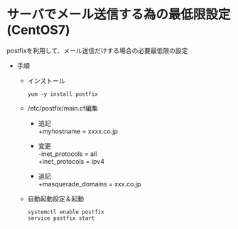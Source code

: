 # サーバでメール送信する為の最低限設定(CentOS7)
postfixを利用して、メール送信だけする場合の必要最低限の設定
- 手順
  - インストール
    ```
    yum -y install postfix
    ```

  - /etc/postfix/main.cf編集
    
    - 追記  
    +myhostname = xxxx.co.jp
        
    - 変更  
    -inet_protocols = all  
    +inet_protocols = ipv4  
    
    - 追記  
    +masquerade_domains = xxx.co.jp
    

  - 自動起動設定＆起動
    ```
    systemctl enable postfix
    service postfix start
    ```